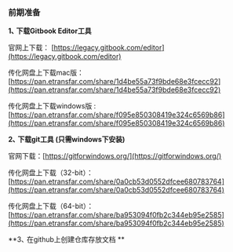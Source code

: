 ### 前期准备

**1､ 下载Gitbook Editor工具**

官网上下载： [https://legacy.gitbook.com/editor](https://legacy.gitbook.com/editor)

传化网盘上下载mac版：[https://pan.etransfar.com/share/1d4be55a73f9bde68e3fcecc92](https://pan.etransfar.com/share/1d4be55a73f9bde68e3fcecc92)

传化网盘上下载windows版 : [https://pan.etransfar.com/share/f095e850308419e324c6569b86](https://pan.etransfar.com/share/f095e850308419e324c6569b86)

**2､ 下载git工具 \(只需windows下安装\)**

官网下载：[https://gitforwindows.org/](https://gitforwindows.org/)

传化网盘上下载（32-bit）：[https://pan.etransfar.com/share/0a0cb53d0552dfcee680783764](https://pan.etransfar.com/share/0a0cb53d0552dfcee680783764)

传化网盘上下载（64-bit）：[https://pan.etransfar.com/share/ba953094f0fb2c344eb95e2585](https://pan.etransfar.com/share/ba953094f0fb2c344eb95e2585)

**3､ 在github上创建仓库存放文档 **

